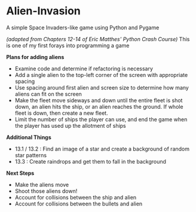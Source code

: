 # Alien-Invasion
A simple Space Invaders-like game using Python and Pygame 

*(adapted from Chapters 12-14 of Eric Matthes' Python Crash Course)*
This is one of my first forays into programming a game

**Plans for adding aliens**
* Examine code and determine if refactoring is necessary
* Add a single alien to the top-left corner of the screen with appropriate spacing
* Use spacing around first alien and screen size to determine how many aliens can fit
    on the screen
* Make the fleet move sideways and down until the entire fleet is shot down, an alien
    hits the ship, or an alien reaches the ground. If whole fleet is down, then create
    a new fleet.
* Limit the number of ships the player can use, and end the game when the player has 
    used up the allotment of ships

**Additional Things**
* 13.1 / 13.2 : Find an image of a star and create a background of random star patterns
* 13.3 : Create raindrops and get them to fall in the background

**Next Steps**
* Make the aliens move
* Shoot those aliens down!
* Account for collisions between the ship and alien
* Account for collisions between the bullets and alien
